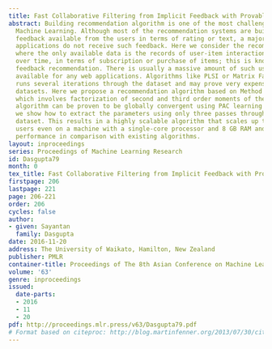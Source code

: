 ```yaml
---
title: Fast Collaborative Filtering from Implicit Feedback with Provable Guarantees
abstract: Building recommendation algorithm is one of the most challenging tasks in
  Machine Learning. Although most of the recommendation systems are built on explicit
  feedback available from the users in terms of rating or text, a majority of the
  applications do not receive such feedback. Here we consider the recommendation task
  where the only available data is the records of user-item interaction over web applications
  over time, in terms of subscription or purchase of items; this is known as implicit
  feedback recommendation. There is usually a massive amount of such user-item interaction
  available for any web applications. Algorithms like PLSI or Matrix Factorization
  runs several iterations through the dataset and may prove very expensive for large
  datasets. Here we propose a recommendation algorithm based on Method of Moment,
  which involves factorization of second and third order moments of the dataset. Our
  algorithm can be proven to be globally convergent using PAC learning theory. Further,
  we show how to extract the parameters using only three passes through the entire
  dataset. This results in a highly scalable algorithm that scales up to million of
  users even on a machine with a single-core processor and 8 GB RAM and produces competitive
  performance in comparison with existing algorithms.
layout: inproceedings
series: Proceedings of Machine Learning Research
id: Dasgupta79
month: 0
tex_title: Fast Collaborative Filtering from Implicit Feedback with Provable Guarantees
firstpage: 206
lastpage: 221
page: 206-221
order: 206
cycles: false
author:
- given: Sayantan
  family: Dasgupta
date: 2016-11-20
address: The University of Waikato, Hamilton, New Zealand
publisher: PMLR
container-title: Proceedings of The 8th Asian Conference on Machine Learning
volume: '63'
genre: inproceedings
issued:
  date-parts:
  - 2016
  - 11
  - 20
pdf: http://proceedings.mlr.press/v63/Dasgupta79.pdf
# Format based on citeproc: http://blog.martinfenner.org/2013/07/30/citeproc-yaml-for-bibliographies/
---
```


